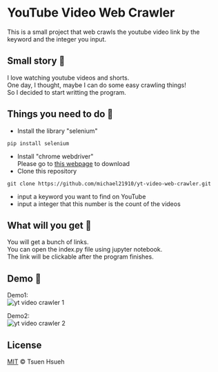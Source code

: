 # YouTube Video Web Crawler
This is a small project that web crawls the youtube video link by the keyword and the integer you input.
  
## Small story :speech_balloon:
I love watching youtube videos and shorts.  
One day, I thought, maybe I can do some easy crawling things!  
So I decided to start writting the program.  
  
## Things you need to do :open_book:
* Install the library "selenium"
```
pip install selenium
```
* Install "chrome webdriver"  
Please go to [this webpage](https://chromedriver.chromium.org/downloads) to download
* Clone this repository
```
git clone https://github.com/michael21910/yt-video-web-crawler.git
```
* input a keyword you want to find on YouTube
* input a integer that this number is the count of the videos
  
## What will you get :icecream:
You will get a bunch of links.  
You can open the index.py file using jupyter notebook.  
The link will be clickable after the program finishes.  
  
## Demo :eyes:
Demo1:  
![yt video crawler 1](https://user-images.githubusercontent.com/78197510/131219581-2fdc7e6e-5ce2-4077-a02f-40542a213b65.JPG)  
  
Demo2:  
![yt video crawler 2](https://user-images.githubusercontent.com/78197510/131219584-bd3e1408-30e6-4f01-aaf6-6d975b07279f.JPG)  
  
## License
[MIT](LICENSE) © Tsuen Hsueh
